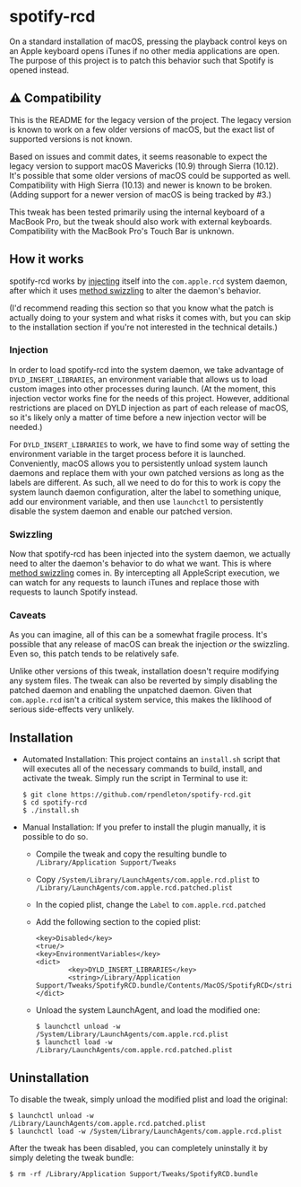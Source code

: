 spotify-rcd
===============

On a standard installation of macOS, pressing the playback control keys on an
Apple keyboard opens iTunes if no other media applications are open. The purpose
of this project is to patch this behavior such that Spotify is opened instead.

## :warning: Compatibility

This is the README for the legacy version of the project. The legacy version is
known to work on a few older versions of macOS, but the exact list of supported
versions is not known.

Based on issues and commit dates, it seems reasonable to expect the legacy
version to support macOS Mavericks (10.9) through Sierra (10.12). It's possible
that some older versions of macOS could be supported as well. Compatibility with
High Sierra (10.13) and newer is known to be broken. (Adding support for a newer
version of macOS is being tracked by #3.)

This tweak has been tested primarily using the internal keyboard of a MacBook
Pro, but the tweak should also work with external keyboards. Compatibility with
the MacBook Pro's Touch Bar is unknown.

## How it works

spotify-rcd works by [injecting][injection] itself into the `com.apple.rcd`
system daemon, after which it uses [method swizzling][swizzling] to alter the
daemon's behavior.

(I'd recommend reading this section so that you know what the patch is actually
doing to your system and what risks it comes with, but you can skip to the
installation section if you're not interested in the technical details.)

### Injection

In order to load spotify-rcd into the system daemon, we take advantage of
`DYLD_INSERT_LIBRARIES`, an environment variable that allows us to load custom
images into other processes during launch. (At the moment, this injection vector
works fine for the needs of this project. However, additional restrictions are
placed on DYLD injection as part of each release of macOS, so it's likely only
a matter of time before a new injection vector will be needed.)

For `DYLD_INSERT_LIBRARIES` to work, we have to find some way of setting the
environment variable in the target process before it is launched. Conveniently,
macOS allows you to persistently unload system launch daemons and replace them
with your own patched versions as long as the labels are different. As such, all
we need to do for this to work is copy the system launch daemon configuration,
alter the label to something unique, add our environment variable, and then use
`launchctl` to persistently disable the system daemon and enable our patched
version.

### Swizzling

Now that spotify-rcd has been injected into the system daemon, we actually need
to alter the daemon's behavior to do what we want. This is where [method
swizzling][swizzling] comes in. By intercepting all AppleScript execution, we
can watch for any requests to launch iTunes and replace those with requests to
launch Spotify instead.

### Caveats

As you can imagine, all of this can be a somewhat fragile process. It's possible
that any release of macOS can break the injection *or* the swizzling. Even so,
this patch tends to be relatively safe.

Unlike other versions of this tweak, installation doesn't require modifying any
system files. The tweak can also be reverted by simply disabling the patched
daemon and enabling the unpatched daemon. Given that `com.apple.rcd` isn't a
critical system service, this makes the liklihood of serious side-effects very
unlikely.

[injection]: https://knight.sc/malware/2019/03/15/code-injection-on-macos.html
[swizzling]: https://nshipster.com/method-swizzling/

## Installation

- Automated Installation: This project contains an `install.sh` script that will
  executes all of the necessary commands to build, install, and activate the
  tweak. Simply run the script in Terminal to use it:

  ```
  $ git clone https://github.com/rpendleton/spotify-rcd.git
  $ cd spotify-rcd
  $ ./install.sh
  ```

- Manual Installation: If you prefer to install the plugin manually, it is
  possible to do so.

  - Compile the tweak and copy the resulting bundle to
    `/Library/Application Support/Tweaks`
  - Copy `/System/Library/LaunchAgents/com.apple.rcd.plist` to
    `/Library/LaunchAgents/com.apple.rcd.patched.plist`
  - In the copied plist, change the `Label` to `com.apple.rcd.patched`
  - Add the following section to the copied plist:

    ```
    <key>Disabled</key>
    <true/>
    <key>EnvironmentVariables</key>
    <dict>
            <key>DYLD_INSERT_LIBRARIES</key>
            <string>/Library/Application Support/Tweaks/SpotifyRCD.bundle/Contents/MacOS/SpotifyRCD</string>
    </dict>
    ```

  - Unload the system LaunchAgent, and load the modified one:

    ```
    $ launchctl unload -w /System/Library/LaunchAgents/com.apple.rcd.plist
    $ launchctl load -w /Library/LaunchAgents/com.apple.rcd.patched.plist
    ```

## Uninstallation

To disable the tweak, simply unload the modified plist and load the original:

```
$ launchctl unload -w /Library/LaunchAgents/com.apple.rcd.patched.plist
$ launchctl load -w /System/Library/LaunchAgents/com.apple.rcd.plist
```

After the tweak has been disabled, you can completely uninstally it by simply
deleting the tweak bundle:

```
$ rm -rf /Library/Application Support/Tweaks/SpotifyRCD.bundle
```
